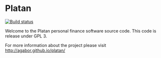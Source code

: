 Platan
======
[![Build status](https://ci.appveyor.com/api/projects/status/mwrd5jodt40291pe?svg=true)](https://ci.appveyor.com/project/agabor/platan)

Welcome to the Platan personal finance software source code. This code is release under GPL 3.

For more information about the project please visit http://agabor.github.io/platan/

